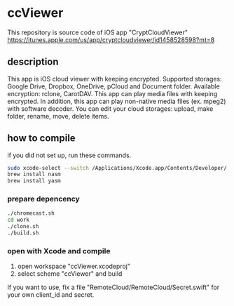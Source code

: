 # ccViewer
This repository is source code of iOS app "CryptCloudViewer"
https://itunes.apple.com/us/app/cryptcloudviewer/id1458528598?mt=8

## description
This app is iOS cloud viewer with keeping encrypted. Supported storages: Google Drive, Dropbox, OneDrive, pCloud and Document folder. Available encryption: rclone, CarotDAV. This app can play media files with keeping encrypted. In addition, this app can play non-native media files (ex. mpeg2) with software decoder. You can edit your cloud storages: upload, make folder, rename, move, delete items.

## how to compile
if you did not set up, run these commands.

```bash
sudo xcode-select --switch /Applications/Xcode.app/Contents/Developer/
brew install nasm
brew install yasm
```

### prepare depencency

```bash
./chromecast.sh
cd work
./clone.sh
./build.sh
```

### open with Xcode and compile
1. open workspace "ccViewer.xcodeproj"
2. select scheme "ccViewer" and build

If you want to use, fix a file "RemoteCloud/RemoteCloud/Secret.swift" for your own client_id and secret.
